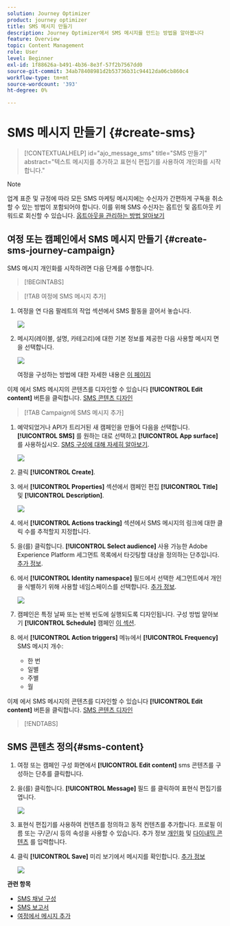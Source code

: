 ```yaml
---
solution: Journey Optimizer
product: journey optimizer
title: SMS 메시지 만들기
description: Journey Optimizer에서 SMS 메시지를 만드는 방법을 알아봅니다
feature: Overview
topic: Content Management
role: User
level: Beginner
exl-id: 1f88626a-b491-4b36-8e3f-57f2b7567dd0
source-git-commit: 34ab78408981d2b53736b31c94412da06cb860c4
workflow-type: tm+mt
source-wordcount: '393'
ht-degree: 0%

---
```


# SMS 메시지 만들기 {#create-sms}

>[!CONTEXTUALHELP]
>id="ajo_message_sms"
>title="SMS 만들기"
>abstract="텍스트 메시지를 추가하고 표현식 편집기를 사용하여 개인화를 시작합니다."

>[!NOTE]
>
>업계 표준 및 규정에 따라 모든 SMS 마케팅 메시지에는 수신자가 간편하게 구독을 취소할 수 있는 방법이 포함되어야 합니다. 이를 위해 SMS 수신자는 옵트인 및 옵트아웃 키워드로 회신할 수 있습니다. [옵트아웃을 관리하는 방법 알아보기](../privacy/opt-out.md#sms-opt-out-management-sms-opt-out-management)

## 여정 또는 캠페인에서 SMS 메시지 만들기 {#create-sms-journey-campaign}

SMS 메시지 개인화를 시작하려면 다음 단계를 수행합니다.

>[!BEGINTABS]

>[!TAB 여정에 SMS 메시지 추가]

1. 여정을 연 다음 팔레트의 작업 섹션에서 SMS 활동을 끌어서 놓습니다.

   ![](assets/sms_create_1.png)

1. 메시지(레이블, 설명, 카테고리)에 대한 기본 정보를 제공한 다음 사용할 메시지 면을 선택합니다.

   ![](assets/sms_create_2.png)

   여정을 구성하는 방법에 대한 자세한 내용은 [이 페이지](../building-journeys/journey-gs.md)

이제 에서 SMS 메시지의 콘텐츠를 디자인할 수 있습니다 **[!UICONTROL Edit content]** 버튼을 클릭합니다. [SMS 콘텐츠 디자인](#sms-content)

>[!TAB Campaign에 SMS 메시지 추가]

1. 예약되었거나 API가 트리거된 새 캠페인을 만들어 다음을 선택합니다. **[!UICONTROL SMS]** 를 원하는 대로 선택하고 **[!UICONTROL App surface]** 를 사용하십시오. [SMS 구성에 대해 자세히 알아보기](sms-configuration.md).

   ![](assets/sms_create_3.png)

1. 클릭 **[!UICONTROL Create]**.

1. 에서 **[!UICONTROL Properties]** 섹션에서 캠페인 편집 **[!UICONTROL Title]** 및 **[!UICONTROL Description]**.

   ![](assets/sms_create_4.png)

1. 에서 **[!UICONTROL Actions tracking]** 섹션에서 SMS 메시지의 링크에 대한 클릭 수를 추적할지 지정합니다.

1. 을(를) 클릭합니다. **[!UICONTROL Select audience]** 사용 가능한 Adobe Experience Platform 세그먼트 목록에서 타깃팅할 대상을 정의하는 단추입니다. [추가 정보](../segment/about-segments.md).

1. 에서 **[!UICONTROL Identity namespace]** 필드에서 선택한 세그먼트에서 개인을 식별하기 위해 사용할 네임스페이스를 선택합니다. [추가 정보](../event/about-creating.md#select-the-namespace).

   ![](assets/sms_create_5.png)

1. 캠페인은 특정 날짜 또는 반복 빈도에 실행되도록 디자인됩니다. 구성 방법 알아보기 **[!UICONTROL Schedule]** 캠페인 [이 섹션](../campaigns/create-campaign.md#schedule).

1. 에서 **[!UICONTROL Action triggers]** 메뉴에서 **[!UICONTROL Frequency]** SMS 메시지 개수:

   * 한 번
   * 일별
   * 주별
   * 월

이제 에서 SMS 메시지의 콘텐츠를 디자인할 수 있습니다 **[!UICONTROL Edit content]** 버튼을 클릭합니다. [SMS 콘텐츠 디자인](#sms-content)

>[!ENDTABS]

## SMS 콘텐츠 정의{#sms-content}

1. 여정 또는 캠페인 구성 화면에서 **[!UICONTROL Edit content]** sms 콘텐츠를 구성하는 단추를 클릭합니다.

1. 을(를) 클릭합니다. **[!UICONTROL Message]** 필드 를 클릭하여 표현식 편집기를 엽니다.

   ![](assets/sms-content.png)

1. 표현식 편집기를 사용하여 컨텐츠를 정의하고 동적 컨텐츠를 추가합니다. 프로필 이름 또는 구/군/시 등의 속성을 사용할 수 있습니다. 추가 정보 [개인화](../personalization/personalize.md) 및 [다이내믹 콘텐츠](../personalization/get-started-dynamic-content.md) 를 입력합니다.

1. 클릭 **[!UICONTROL Save]** 미리 보기에서 메시지를 확인합니다. [추가 정보](send-sms.md)

   ![](assets/sms-content-preview.png)

**관련 항목**

* [SMS 채널 구성](sms-configuration.md)
* [SMS 보고서](../reports/journey-global-report.md#sms-global)
* [여정에서 메시지 추가](../building-journeys/journeys-message.md)
